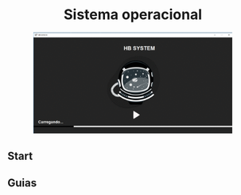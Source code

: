 <div align='center'>
    <h1>Sistema operacional</h1>
    <img src='./demo/demo.gif' title='demo system' width='400px' />
</div>

## Start


## Guias

